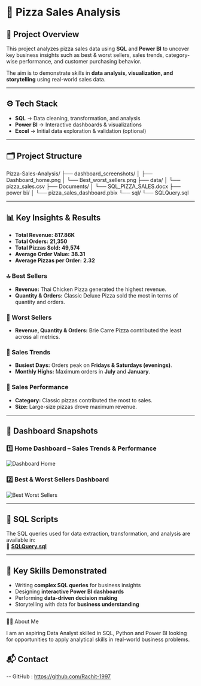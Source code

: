 # 🍕 Pizza Sales Analysis  

## 📌 Project Overview  
This project analyzes pizza sales data using **SQL** and **Power BI** to uncover key business insights such as best & worst sellers, sales trends, category-wise performance, and customer purchasing behavior.  

The aim is to demonstrate skills in **data analysis, visualization, and storytelling** using real-world sales data.  

---

## ⚙️ Tech Stack  
- **SQL** → Data cleaning, transformation, and analysis  
- **Power BI** → Interactive dashboards & visualizations  
- **Excel** → Initial data exploration & validation (optional)  

---

## 🗂️ Project Structure  

 Pizza-Sales-Analysis/
├── dashboard_screenshots/
│   ├── Dashboard_home.png
│   └── Best_worst_sellers.png
├── data/
│   └── pizza_sales.csv
├── Documents/
│   └── SQL_PIZZA_SALES.docx
├── power bi/
│   └── pizza_sales_dashboard.pbix
└── sql/
    └── SQLQuery.sql

---

## 📊 Key Insights & Results  

- **Total Revenue:** **817.86K**  
- **Total Orders:** **21,350**  
- **Total Pizzas Sold:** **49,574**  
- **Average Order Value:** **38.31**  
- **Average Pizzas per Order:** **2.32**  

### 🔝 Best Sellers  
- **Revenue:** Thai Chicken Pizza generated the highest revenue.  
- **Quantity & Orders:** Classic Deluxe Pizza sold the most in terms of quantity and orders.  

### 🔻 Worst Sellers  
- **Revenue, Quantity & Orders:** Brie Carre Pizza contributed the least across all metrics.  

### 📅 Sales Trends  
- **Busiest Days:** Orders peak on **Fridays & Saturdays (evenings)**.  
- **Monthly Highs:** Maximum orders in **July** and **January**.  

### 📂 Sales Performance  
- **Category:** Classic pizzas contributed the most to sales.  
- **Size:** Large-size pizzas drove maximum revenue.  

---

## 📸 Dashboard Snapshots  

### 1️⃣ Home Dashboard – Sales Trends & Performance  
![Dashboard Home](dashboard_screenshots/Dashboard_home.png)  

### 2️⃣ Best & Worst Sellers Dashboard  
![Best Worst Sellers](dashboard_screenshots/Best_worst_sellers.png)  

---

## 📑 SQL Scripts  
The SQL queries used for data extraction, transformation, and analysis are available in:  
📄 **[SQLQuery.sql](sql/SQLQuery.sql)**  

---

## 🎯 Key Skills Demonstrated  
- Writing **complex SQL queries** for business insights  
- Designing **interactive Power BI dashboards**  
- Performing **data-driven decision making**  
- Storytelling with data for **business understanding**  

---


🧑‍💻 About Me

I am an aspiring Data Analyst skilled in SQL, Python and Power BI looking for opportunities to apply analytical skills in real-world business problems.

## 📬 Contact  
-- GitHub : https://github.com/Rachit-1997
